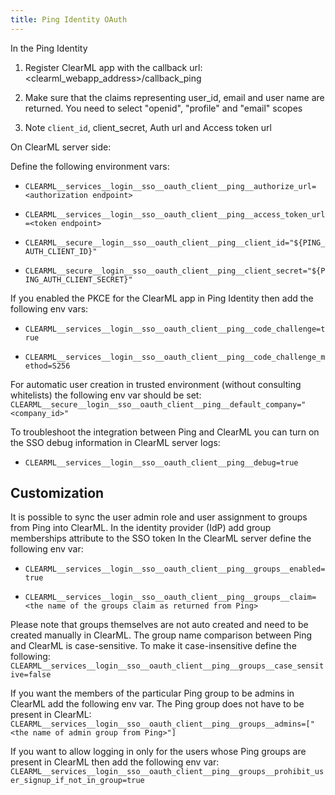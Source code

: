 ```yaml
---
title: Ping Identity OAuth
---
```


In the Ping Identity

1. Register ClearML app with the callback url: <clearml_webapp_address>/callback_ping

1. Make sure that the claims representing user_id, email and user name are returned. You need to select "openid", "profile" and "email" scopes

1. Note `client_id`, client_secret, Auth url and Access token url

On ClearML server side:

Define the following environment vars:

* `CLEARML__services__login__sso__oauth_client__ping__authorize_url=<authorization endpoint>`

* `CLEARML__services__login__sso__oauth_client__ping__access_token_url=<token endpoint>`

* `CLEARML__secure__login__sso__oauth_client__ping__client_id="${PING_AUTH_CLIENT_ID}"`

* `CLEARML__secure__login__sso__oauth_client__ping__client_secret="${PING_AUTH_CLIENT_SECRET}"`

If you enabled the PKCE for the ClearML app in Ping Identity then add the following env vars:

* `CLEARML__services__login__sso__oauth_client__ping__code_challenge=true`

* `CLEARML__services__login__sso__oauth_client__ping__code_challenge_method=S256`


For automatic user creation in trusted environment (without consulting whitelists) the following env var should be set:
`CLEARML__secure__login__sso__oauth_client__ping__default_company="<company_id>"`

To troubleshoot the integration between Ping and ClearML you can turn on the SSO debug information in ClearML server logs:

* `CLEARML__services__login__sso__oauth_client__ping__debug=true`

## Customization
It is possible to sync the user admin role and user assignment to groups from Ping into ClearML. 
In the identity provider (IdP) add group memberships attribute to the SSO token
In the ClearML server define the following env var:

* `CLEARML__services__login__sso__oauth_client__ping__groups__enabled=true`

* `CLEARML__services__login__sso__oauth_client__ping__groups__claim=<the name of the groups claim as returned from Ping>`

Please note that groups themselves are not auto created and need to be created manually in ClearML. The group name 
comparison between Ping and ClearML is case-sensitive. To make it case-insensitive define the following:
`CLEARML__services__login__sso__oauth_client__ping__groups__case_sensitive=false`

If you want the members of the particular Ping group to be admins in ClearML add the following env var. The Ping group
does not have to be present in ClearML:
`CLEARML__services__login__sso__oauth_client__ping__groups__admins=["<the name of admin group from Ping>"]`

If you want to allow logging in only for the users whose Ping groups are present in ClearML then add the following env var:
`CLEARML__services__login__sso__oauth_client__ping__groups__prohibit_user_signup_if_not_in_group=true`